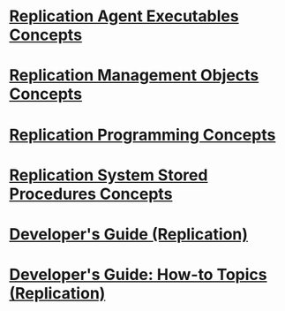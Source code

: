 # [Replication Agent Executables Concepts](replication-agent-executables-concepts.md)
# [Replication Management Objects Concepts](replication-management-objects-concepts.md)
# [Replication Programming Concepts](replication-programming-concepts.md)
# [Replication System Stored Procedures Concepts](replication-system-stored-procedures-concepts.md)
# [Developer's Guide (Replication)](developer-s-guide-replication.md)
# [Developer's Guide: How-to Topics (Replication)](developer-s-guide-how-to-topics-replication.md)
